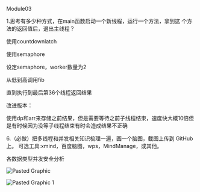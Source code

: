 Module03

1.思考有多少种方式，在main函数启动一个新线程，运行一个方法，拿到这 个方法的返回值后，退出主线程？


使用countdownlatch





使用semaphore


设定semaphore，worker数量为2

从低到高调用fib

直到执行到最后第36个线程返回结果

改进版本：

使用dp和arr来存储之前结果，但是需要等待之前子线程结束，速度快大概10倍但是有时候因为没等子线程结束有时会造成结果不正确




6.（必做）把多线程和并发相关知识梳理一遍，画一个脑图，截图上传到 GitHub 上。 可选工具:xmind，百度脑图，wps，MindManage，或其他。




各数据类型并发安全分析

![Pasted Graphic](https://user-images.githubusercontent.com/10376496/170872982-3a0219b7-6699-4845-95a6-26b391d75e40.jpg)


![Pasted Graphic 1](https://user-images.githubusercontent.com/10376496/170872975-41a30692-30cd-4406-b4b6-0142302191f6.jpg)
